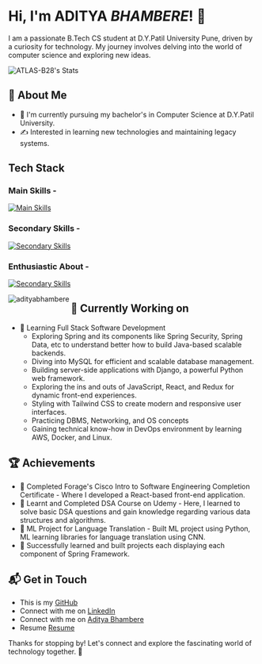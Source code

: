 # Hi, I'm ADITYA ***BHAMBERE***! 👋

I am a passionate B.Tech CS student at D.Y.Patil University Pune, driven by a curiosity for technology. My journey involves delving into the world of computer science and exploring new ideas.

![ATLAS-B28's Stats](https://github-readme-stats.vercel.app/api?username=ATLAS-B28&theme=vue-dark&show_icons=true&hide_border=true&count_private=true)

## 🚀 About Me

- 🔭 I'm currently pursuing my bachelor's in Computer Science at D.Y.Patil University.
- ✍️ Interested in learning new technologies and maintaining legacy systems.

## Tech Stack
### Main Skills -
[![Main Skills](https://skillicons.dev/icons?i=java,spring,js,py,mysql,mongodb,git)](https://skillicons.dev)
### Secondary Skills -
[![Secondary Skills](https://skillicons.dev/icons?i=docker,aws,cpp,cs,dotnet,django,sqlite,ubuntu)](https://skillicons.dev)
### Enthusiastic About - 
[![Secondary Skills](https://skillicons.dev/icons?i=go,kotlin,scala,rust,elixir)](https://skillicons.dev)

<p><img align="left" src="https://github-readme-stats.vercel.app/api/top-langs?username=ATLAS-B28&show_icons=true&locale=en&layout=compact" alt="adityabhambere" /></p>

## 🔭 Currently Working on

- 🚀 Learning Full Stack Software Development
  - Exploring Spring and its components like Spring Security, Spring Data, etc to understand better how to build
    Java-based scalable backends.
  - Diving into MySQL for efficient and scalable database management.
  - Building server-side applications with Django, a powerful Python web framework.
  - Exploring the ins and outs of JavaScript, React, and Redux for dynamic front-end experiences.
  - Styling with Tailwind CSS to create modern and responsive user interfaces.
  - Practicing DBMS, Networking, and OS concepts
  - Gaining technical know-how in DevOps environment by learning AWS, Docker, and Linux.

 ## 🏆 Achievements

- 🌟 Completed Forage's Cisco Intro to Software Engineering Completion Certificate - Where I developed a React-based front-end application.
- 🌟 Learnt and Completed DSA Course on Udemy - Here, I learned to solve basic DSA questions and gain knowledge regarding various data structures and algorithms.
- 🌟 ML Project for Language Translation - Built ML project using Python, ML learning libraries for language translation using CNN.
- 🌟 Successfully learned and built projects each displaying each component of Spring Framework.


## 📬 Get in Touch

- This is my [GitHub](https://github.com/ATLAS-B28)
- Connect with me on [LinkedIn](https://www.linkedin.com/in/aditya-bhambere-7a96a9225/)
- Connect with me on [Aditya Bhambere](https://adityabhambere.notion.site/Aditya-Bhambere-a006a7eff5824a8eb46b2f4a9441bff7)
- Resume [Resume](https://docs.google.com/document/d/13fbosyAsXvlmKrR2KcgmVN88eFPsDn1XGqfnrpw8WhU/edit?usp=sharing)

Thanks for stopping by! Let's connect and explore the fascinating world of technology together. 🚀



<!--

Here are some ideas to get you started:

- 🔭 I’m currently working on ...
- 🌱 I’m currently learning ...
- 👯 I’m looking to collaborate on ...
- 🤔 I’m looking for help with ...
- 💬 Ask me about ...
- 📫 How to reach me: ...
- 😄 Pronouns: ...
- ⚡ Fun fact: ...
--!>
